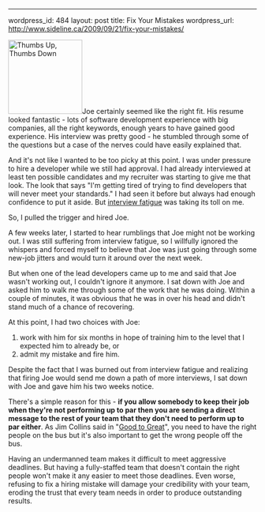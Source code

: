 --- 
wordpress_id: 484
layout: post
title: Fix Your Mistakes
wordpress_url: http://www.sideline.ca/2009/09/21/fix-your-mistakes/

<img src="http://www.sideline.ca/images/articles/thumbs_up_thumbs_down.jpg" alt="Thumbs Up, Thumbs Down" width="150" height="150" class="left" />Joe certainly seemed like the right fit.  His resume looked fantastic - lots of software development experience with big companies, all the right keywords, enough years to have gained good experience.  His interview was pretty good - he stumbled through some of the questions but a case of the nerves could have easily explained that.  

And it's not like I wanted to be too picky at this point.  I was under pressure to hire a developer while we still had approval.  I had already interviewed at least ten possible candidates and my recruiter was starting to give me that look.  The look that says "I'm getting tired of trying to find developers that will never meet your standards."  I had seen it before but always had enough confidence to put it aside.  But [interview fatigue](http://www.sideline.ca/2009/09/15/how-to-cope-with-interview-fatigue/) was taking its toll on me.

So, I pulled the trigger and hired Joe.

A few weeks later, I started to hear rumblings that Joe might not be working out.  I was still suffering from interview fatigue, so I willfully ignored the whispers and forced myself to believe that Joe was just going through some new-job jitters and would turn it around over the next week.

But when one of the lead developers came up to me and said that Joe wasn't working out, I couldn't ignore it anymore.  I sat down with Joe and asked him to walk me through some of the work that he was doing.  Within a couple of minutes, it was obvious that he was in over his head and didn't stand much of a chance of recovering.

At this point, I had two choices with Joe:  

1.	work with him for six months in hope of training him to the level that I expected him to already be, or
2.	admit my mistake and fire him.

Despite the fact that I was burned out from interview fatigue and realizing that firing Joe would send me down a path of more interviews, I sat down with Joe and gave him his two weeks notice.

There's a simple reason for this - **if you allow somebody to keep their job when they're not performing up to par then you are sending a direct message to the rest of your team that they don't need to perform up to par either**.  As Jim Collins said in "[Good to Great](http://en.wikipedia.org/wiki/Good_to_Great)", you need to have the right people on the bus but it's also important to get the wrong people off the bus.

Having an undermanned team makes it difficult to meet aggressive deadlines.  But having a fully-staffed team that doesn't contain the right people won't make it any easier to meet those deadlines.  Even worse, refusing to fix a hiring mistake will damage your credibility with your team, eroding the trust that every team needs in order to produce outstanding results.

